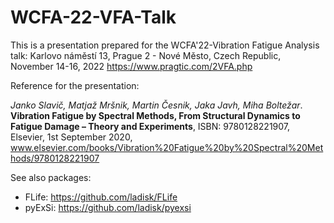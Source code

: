 # WCFA-22-VFA-Talk
This is a presentation prepared for the WCFA'22-Vibration Fatigue Analysis talk: 
Karlovo náměstí 13, Prague 2 - Nové Město, Czech Republic, November 14-16, 2022
https://www.pragtic.com/2VFA.php

Reference for the presentation:

*Janko Slavič, Matjaž Mršnik, Martin Česnik, Jaka Javh, Miha Boltežar*. **Vibration Fatigue by Spectral Methods, From Structural Dynamics to Fatigue Damage – Theory and Experiments**, ISBN: 9780128221907, Elsevier, 1st September 2020, www.elsevier.com/books/Vibration%20Fatigue%20by%20Spectral%20Methods/9780128221907

See also packages:
- FLife: https://github.com/ladisk/FLife
- pyExSi: https://github.com/ladisk/pyexsi

